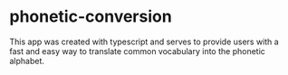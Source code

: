 # phonetic-conversion
This app was created with typescript and serves to provide users with a fast and easy way to translate common vocabulary into the phonetic alphabet.
